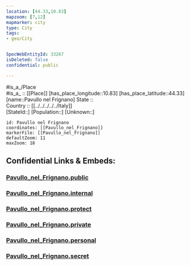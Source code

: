 ```yaml
---
location: [44.33,10.83] 
mapzoom: [7,12] 
mapmarker: city 
type: City
tags:
- geo/City


SpocWebEntityId: 33267
isDeleted: false
confidential: public

---
```

#is_a_/Place  
#is_a_ :: [[Place]] 
[has_place_longitude::10.83] 
[has_place_latitude::44.33] 
[name::Pavullo nel Frignano] 
State ::  
Country :: [[../../../../../Italy]]  
[StateId::] 
[Population::] 
[Unknown::] 


```leaflet
id: Pavullo nel Frignano
coordinates: [[Pavullo_nel_Frignano]] 
markerFile: [[Pavullo_nel_Frignano]] 
defaultZoom: 11 
maxZoom: 18
```


## Confidential Links & Embeds: 

### [Pavullo_nel_Frignano.public](/_public/\Earth\Continent\Europe\Europe~South\Italy\regions~Italy\Emilia-Romagna\Modena.Province\CityPavullo_nel_Frignano.public.md) 

### [Pavullo_nel_Frignano.internal](/_internal/\Earth\Continent\Europe\Europe~South\Italy\regions~Italy\Emilia-Romagna\Modena.Province\CityPavullo_nel_Frignano.internal.md) 

### [Pavullo_nel_Frignano.protect](/_protect/\Earth\Continent\Europe\Europe~South\Italy\regions~Italy\Emilia-Romagna\Modena.Province\CityPavullo_nel_Frignano.protect.md) 

### [Pavullo_nel_Frignano.private](/_private/\Earth\Continent\Europe\Europe~South\Italy\regions~Italy\Emilia-Romagna\Modena.Province\CityPavullo_nel_Frignano.private.md) 

### [Pavullo_nel_Frignano.personal](/_personal/\Earth\Continent\Europe\Europe~South\Italy\regions~Italy\Emilia-Romagna\Modena.Province\CityPavullo_nel_Frignano.personal.md) 

### [Pavullo_nel_Frignano.secret](/_secret/\Earth\Continent\Europe\Europe~South\Italy\regions~Italy\Emilia-Romagna\Modena.Province\CityPavullo_nel_Frignano.secret.md)

